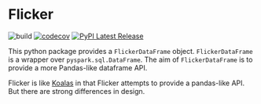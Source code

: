 # Flicker
![build](https://github.com/ankur-gupta/flicker/workflows/build/badge.svg)
[![codecov](https://codecov.io/gh/ankur-gupta/flicker/branch/master/graph/badge.svg)](https://codecov.io/gh/ankur-gupta/flicker)
[![PyPI Latest Release](https://img.shields.io/pypi/v/flicker.svg)](https://pypi.org/project/flicker/)

This python package provides a `FlickerDataFrame` object. `FlickerDataFrame` 
is a wrapper over `pyspark.sql.DataFrame`. The aim of `FlickerDataFrame` is to 
provide a more Pandas-like dataframe API.

Flicker is like [Koalas](https://github.com/databricks/koalas) in that Flicker attempts to provide a pandas-like API. But there are strong differences in design. 

